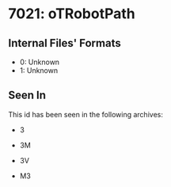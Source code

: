 # 7021: oTRobotPath

## Internal Files' Formats
- 0: Unknown
- 1: Unknown

## Seen In

This id has been seen in the following archives:  

- 3  

- 3M  

- 3V  

- M3  
